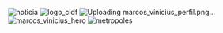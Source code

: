 ![noticia](https://github.com/user-attachments/assets/83fee4db-ec94-42ca-a982-278db1d5b5f5)
![logo_cldf](https://github.com/user-attachments/assets/c2ecd60a-8ac7-4dee-a58e-8560416d4272)
![Uploading marcos_vinicius_perfil.png…]()
![marcos_vinicius_hero](https://github.com/user-attachments/assets/226b73c2-4ddf-4381-a359-8e4f170f61bc)
![metropoles](https://github.com/user-attachments/assets/17340941-9a05-4657-a22c-617461c9fdd7)
